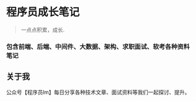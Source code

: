 # 程序员成长笔记

> 一点点积累，成长.

### 包含前端、后端、中间件、大数据、架构、求职面试、软考各种资料笔记

## 关于我
公众号【程序员lm】每日分享各种技术文章、面试资料等我们一起探讨、提升。